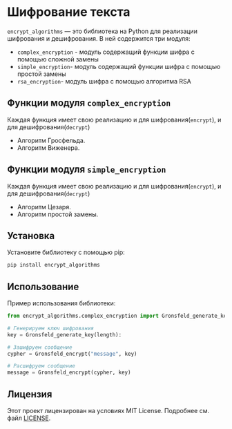 # Шифрование текста

`encrypt_algorithms` — это библиотека на Python для реализации шифрования и дешифрования. В ней содержится три модуля: 

- `complex_encryption` - модуль содержащий функции шифра с помощью сложной замены
- `simple_encryption`- модуль содержащий функции шифра с помощью простой замены
- `rsa_encryption`- модуль шифра с помощью алгоритма RSA

## Функции модуля `complex_encryption`

Каждая функция имеет свою реализацию и для шифрования(`encrypt`), и для дешифрования(`decrypt`)

- Алгоритм Гросфельда.
- Алгоритм Виженера.

## Функции модуля `simple_encryption`

Каждая функция имеет свою реализацию и для шифрования(`encrypt`), и для дешифрования(`decrypt`)

- Алгоритм Цезаря.
- Алгоритм простой замены.

## Установка

Установите библиотеку с помощью pip:

```bash
pip install encrypt_algorithms
```

## Использование

Пример использования библиотеки:

```python
from encrypt_algorithms.complex_encryption import Gronsfeld_generate_key, Gronsfeld_encrypt, Gronsfeld_encrypt

# Генерируем ключ шифрования
key = Gronsfeld_generate_key(length):

# Зашифруем сообщение
cypher = Gronsfeld_encrypt("message", key)

# Расшифруем сообщение
message = Gronsfeld_encrypt(cypher, key)
```

## Лицензия

Этот проект лицензирован на условиях MIT License. Подробнее см. файл [LICENSE](LICENSE).
